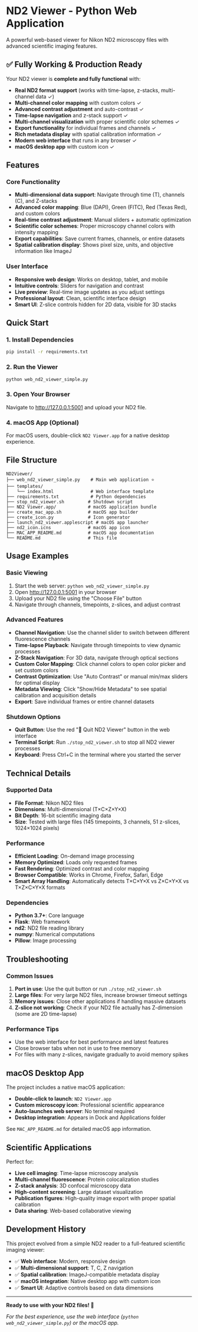 # ND2 Viewer - Python Web Application

A powerful web-based viewer for Nikon ND2 microscopy files with advanced scientific imaging features.

## ✅ **Fully Working & Production Ready**

Your ND2 viewer is **complete and fully functional** with:
- **Real ND2 format support** (works with time-lapse, z-stacks, multi-channel data ✓)
- **Multi-channel color mapping** with custom colors ✓
- **Advanced contrast adjustment** and auto-contrast ✓
- **Time-lapse navigation** and z-stack support ✓
- **Multi-channel visualization** with proper scientific color schemes ✓
- **Export functionality** for individual frames and channels ✓
- **Rich metadata display** with spatial calibration information ✓
- **Modern web interface** that runs in any browser ✓
- **macOS desktop app** with custom icon ✓

## Features

### Core Functionality
- **Multi-dimensional data support**: Navigate through time (T), channels (C), and Z-stacks
- **Advanced color mapping**: Blue (DAPI), Green (FITC), Red (Texas Red), and custom colors
- **Real-time contrast adjustment**: Manual sliders + automatic optimization
- **Scientific color schemes**: Proper microscopy channel colors with intensity mapping
- **Export capabilities**: Save current frames, channels, or entire datasets
- **Spatial calibration display**: Shows pixel size, units, and objective information like ImageJ

### User Interface
- **Responsive web design**: Works on desktop, tablet, and mobile
- **Intuitive controls**: Sliders for navigation and contrast
- **Live preview**: Real-time image updates as you adjust settings
- **Professional layout**: Clean, scientific interface design
- **Smart UI**: Z-slice controls hidden for 2D data, visible for 3D stacks

## Quick Start

### 1. Install Dependencies
```bash
pip install -r requirements.txt
```

### 2. Run the Viewer
```bash
python web_nd2_viewer_simple.py
```

### 3. Open Your Browser
Navigate to http://127.0.0.1:5001 and upload your ND2 file.

### 4. macOS App (Optional)
For macOS users, double-click `ND2 Viewer.app` for a native desktop experience.

## File Structure

```
ND2Viewer/
├── web_nd2_viewer_simple.py    # Main web application ⭐
├── templates/
│   └── index.html              # Web interface template
├── requirements.txt            # Python dependencies
├── stop_nd2_viewer.sh         # Shutdown script
├── ND2 Viewer.app/            # macOS application bundle
├── create_mac_app.sh          # macOS app builder
├── create_icon.py             # Icon generator
├── launch_nd2_viewer.applescript # macOS app launcher
├── nd2_icon.icns              # macOS app icon
├── MAC_APP_README.md          # macOS app documentation
└── README.md                  # This file
```

## Usage Examples

### Basic Viewing
1. Start the web server: `python web_nd2_viewer_simple.py`
2. Open http://127.0.0.1:5001 in your browser
3. Upload your ND2 file using the "Choose File" button
4. Navigate through channels, timepoints, z-slices, and adjust contrast

### Advanced Features
- **Channel Navigation**: Use the channel slider to switch between different fluorescence channels
- **Time-lapse Playback**: Navigate through timepoints to view dynamic processes
- **Z-Stack Navigation**: For 3D data, navigate through optical sections
- **Custom Color Mapping**: Click channel colors to open color picker and set custom colors
- **Contrast Optimization**: Use "Auto Contrast" or manual min/max sliders for optimal display
- **Metadata Viewing**: Click "Show/Hide Metadata" to see spatial calibration and acquisition details
- **Export**: Save individual frames or entire channel datasets

### Shutdown Options
- **Quit Button**: Use the red "🛑 Quit ND2 Viewer" button in the web interface
- **Terminal Script**: Run `./stop_nd2_viewer.sh` to stop all ND2 viewer processes
- **Keyboard**: Press Ctrl+C in the terminal where you started the server

## Technical Details

### Supported Data
- **File Format**: Nikon ND2 files
- **Dimensions**: Multi-dimensional (T×C×Z×Y×X)
- **Bit Depth**: 16-bit scientific imaging data
- **Size**: Tested with large files (145 timepoints, 3 channels, 51 z-slices, 1024×1024 pixels)

### Performance
- **Efficient Loading**: On-demand image processing
- **Memory Optimized**: Loads only requested frames
- **Fast Rendering**: Optimized contrast and color mapping
- **Browser Compatible**: Works in Chrome, Firefox, Safari, Edge
- **Smart Array Handling**: Automatically detects T×C×Y×X vs Z×C×Y×X vs T×Z×C×Y×X formats

### Dependencies
- **Python 3.7+**: Core language
- **Flask**: Web framework
- **nd2**: ND2 file reading library
- **numpy**: Numerical computations
- **Pillow**: Image processing

## Troubleshooting

### Common Issues
1. **Port in use**: Use the quit button or run `./stop_nd2_viewer.sh`
2. **Large files**: For very large ND2 files, increase browser timeout settings
3. **Memory issues**: Close other applications if handling massive datasets
4. **Z-slice not working**: Check if your ND2 file actually has Z-dimension (some are 2D time-lapse)

### Performance Tips
- Use the web interface for best performance and latest features
- Close browser tabs when not in use to free memory
- For files with many z-slices, navigate gradually to avoid memory spikes

## macOS Desktop App

The project includes a native macOS application:
- **Double-click to launch**: `ND2 Viewer.app`
- **Custom microscopy icon**: Professional scientific appearance
- **Auto-launches web server**: No terminal required
- **Desktop integration**: Appears in Dock and Applications folder

See `MAC_APP_README.md` for detailed macOS app information.

## Scientific Applications

Perfect for:
- **Live cell imaging**: Time-lapse microscopy analysis
- **Multi-channel fluorescence**: Protein colocalization studies
- **Z-stack analysis**: 3D confocal microscopy data
- **High-content screening**: Large dataset visualization
- **Publication figures**: High-quality image export with proper spatial calibration
- **Data sharing**: Web-based collaborative viewing

## Development History

This project evolved from a simple ND2 reader to a full-featured scientific imaging viewer:
- ✅ **Web interface**: Modern, responsive design
- ✅ **Multi-dimensional support**: T, C, Z navigation
- ✅ **Spatial calibration**: ImageJ-compatible metadata display
- ✅ **macOS integration**: Native desktop app with custom icon
- ✅ **Smart UI**: Adaptive controls based on data dimensions

---

**Ready to use with your ND2 files! 🔬**

*For the best experience, use the web interface (`python web_nd2_viewer_simple.py`) or the macOS app.* 